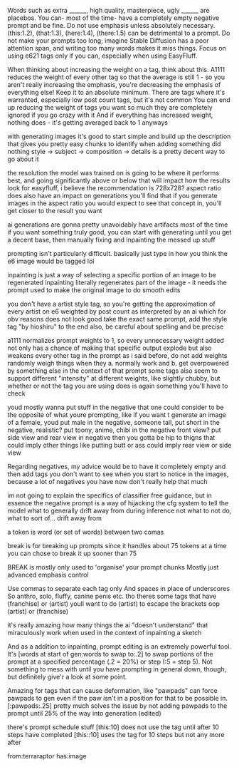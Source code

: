 Words such as extra ______, high quality, masterpiece, ugly ______ are placebos. You can- most of the time- have a completely empty negative prompt and be fine.
Do not use emphasis unless absolutely necessary. (this:1.2), (that:1.3), (here:1.4), (there:1.5) can be detrimental to a prompt.
Do not make your prompts too long; imagine Stable Diffusion has a poor attention span, and writing too many words makes it miss things.
Focus on using e621 tags only if you can, especially when using EasyFluff.

When thinking about increasing the weight on a tag, think about this. A1111 reduces the weight of every other tag so that the average is still 1 - so you aren't really increasing the emphasis, you're decreasing the emphasis of everything else! Keep it to an absolute minimum. There are tags where it's warranted, especially low post count tags, but it's not common
You can end up reducing the weight of tags you want so much they are completely ignored if you go crazy with it
And if everything has increased weight, nothing does - it's getting averaged back to 1 anyways

with generating images it's good to start simple and build up the description
that gives you pretty easy chunks to identify when adding something did nothing
style -> subject -> composition -> details is a pretty decent way to go about it

the resolution the model was trained on is going to be where it performs best, and going significantly above or below that will impact how the results look
for easyfluff, i believe the recommendation is 728x728?
aspect ratio does also have an impact on generations
you'll find that if you generate images in the aspect ratio you would expect to see that concept in, you'll get closer to the result you want

ai generations are gonna pretty unavoidably have artifacts most of the time
if you want something truly good, you can start with generating until you get a decent base, then manually fixing and inpainting the messed up stuff

prompting isn't particularly difficult. basically just type in how you think the e6 image would be tagged lol

inpainting is just a way of selecting a specific portion of an image to be regenerated
inpainting literally regenerates part of the image - it needs the prompt used to make the original image to do smooth edits

you don't have a artist style tag, so you're getting the approximation of every artist on e6 weighted by post count
as interpreted by an ai
which for obv reasons does not look good
take the exact same prompt, add the style tag "by hioshiru" to the end
also, be careful about spelling and be precise

a1111 normalizes prompt weights to 1, so every unnecessary weight added not only has a chance of making that specific output explode but also weakens every other tag in the prompt 
as i said before, do not add weights randomly
weigh things when they a. normally work and b. get overpowered by something else in the context of that prompt
some tags also seem to support different "intensity" at different weights, like slightly chubby, but whether or not the tag you are using does is again something you'll have to check

youd mostly wanna put stuff in the negative that one could consider to be the opposite of what youre prompting, like if you want t generate an image of a female, youd put male in the negative, someone tall, put short in the negative, realistic? put toony, anime, chibi in the negative
front view? put side view and rear view in negative
then you gotta be hip to thigns that could imply other things
like putting butt or ass could imply rear view or side view 

Regarding negatives, my advice would be to have it completely empty and then add tags you don't want to see when you start to notice in the images, because a lot of negatives you have now don't really help that much 

im not going to explain the specifics of classifier free guidance, but in essence the negative prompt is a way of hijacking the cfg system to tell the model what to generally drift away from during inference
not what to not do, what to sort of... drift away from

a token is word (or set of words) between two comas

break is for breaking up prompts since it handles about 75 tokens at a time
you can chose to break it up sooner than 75

BREAK is mostly only used to 'organise' your prompt chunks
Mostly just advanced emphasis control

Use commas to separate each tag only
And spaces in place of underscores
So anthro, solo, fluffy, canine penis etc.
tho theres some tags that have (franchise) or (artist) youll want to do (artist) to escape the brackets
oop
\(artist\)
or \(franchise\)

it's really amazing how many things the ai "doesn't understand" that miraculously work when used in the context of inpainting a sketch

And as a addition to inpainting, prompt editing is an extremely powerful tool. It's [words at start of gen:words to swap to:.2] to swap portions of the prompt at a specified percentage (.2 = 20%) or step (:5 = step 5). Not something to mess with until you have prompting in general down, though, but definitely give'r a look at some point.

Amazing for tags that can cause deformation, like "pawpads" can force pawpads to gen even if the paw isn't in a position for that to be possible in. [:pawpads:.25] pretty much solves the issue by not adding pawpads to the prompt until 25% of the way into generation (edited)

there's prompt schedule stuff 
[this:10] does not use the tag until after 10 steps have completed
[this::10] uses the tag for 10 steps but not any more after 


from:terraraptor has:image 
